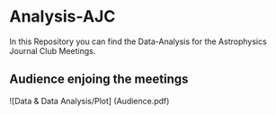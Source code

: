 # Analysis-AJC
In this Repository you can find the Data-Analysis for the Astrophysics Journal Club Meetings.

## Audience enjoing the meetings
![Data & Data Analysis/Plot] (Audience.pdf)
